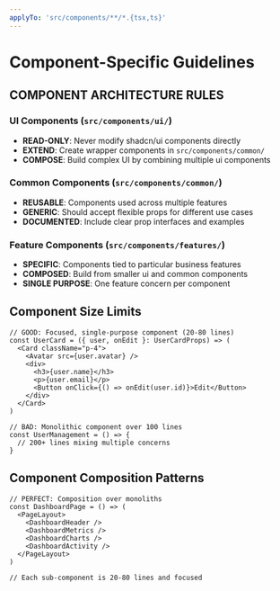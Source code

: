 ```yaml
---
applyTo: 'src/components/**/*.{tsx,ts}'
---
```

# Component-Specific Guidelines

## COMPONENT ARCHITECTURE RULES

### UI Components (`src/components/ui/`)
- **READ-ONLY**: Never modify shadcn/ui components directly
- **EXTEND**: Create wrapper components in `src/components/common/`
- **COMPOSE**: Build complex UI by combining multiple ui components

### Common Components (`src/components/common/`)
- **REUSABLE**: Components used across multiple features
- **GENERIC**: Should accept flexible props for different use cases
- **DOCUMENTED**: Include clear prop interfaces and examples

### Feature Components (`src/components/features/`)
- **SPECIFIC**: Components tied to particular business features
- **COMPOSED**: Build from smaller ui and common components
- **SINGLE PURPOSE**: One feature concern per component

## Component Size Limits
```tsx
// GOOD: Focused, single-purpose component (20-80 lines)
const UserCard = ({ user, onEdit }: UserCardProps) => (
  <Card className="p-4">
    <Avatar src={user.avatar} />
    <div>
      <h3>{user.name}</h3>
      <p>{user.email}</p>
      <Button onClick={() => onEdit(user.id)}>Edit</Button>
    </div>
  </Card>
)

// BAD: Monolithic component over 100 lines
const UserManagement = () => {
  // 200+ lines mixing multiple concerns
}
```

## Component Composition Patterns
```tsx
// PERFECT: Composition over monoliths
const DashboardPage = () => (
  <PageLayout>
    <DashboardHeader />
    <DashboardMetrics />
    <DashboardCharts />
    <DashboardActivity />
  </PageLayout>
)

// Each sub-component is 20-80 lines and focused
```
